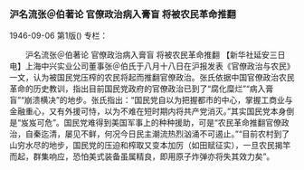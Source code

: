 ### 沪名流张＠伯著论  官僚政治病入膏盲  将被农民革命推翻

1946-09-06
第1版()
专栏：

　　沪名流张＠伯著论
    官僚政治病入膏盲
    将被农民革命推翻
    【新华社延安三日电】上海中兴实业公司董事张＠伯氏于八月十八日在沪报发表《官僚政治与农民》一文，认为被国民党压榨的农民将起而推翻官僚政治。张氏依据中国官僚政治农民革命的历史教训，指出目前国民党政府的官僚政治已到了“腐化糜烂”“病入膏盲”“崩溃横决”的地步。张氏指出：“国民党自以为把握都市的中心，掌握工商业与金融重心，又有外援可恃，以为不难在短时期内将共产党消灭。”其实国民党本身倒是“岌岌可危”。国民党难得到美国军事上的种种援助，可是“农民革命推翻官僚政治，自秦迄清，屡见不鲜，何况今日民主潮流热烈汹涌不可遏止。”“目前农村到了山穷水尽的地步，国民党的压迫和榨取又变本加厉（如田赋征实），一旦农民揭竿而起，群集响应，恐怕美式装备虽属精良，即用原子炸弹亦将失其效力矣”。
